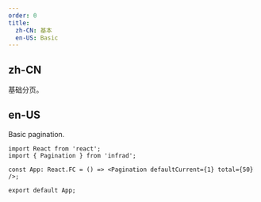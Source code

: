 ```yaml
---
order: 0
title:
  zh-CN: 基本
  en-US: Basic
---
```


## zh-CN

基础分页。

## en-US

Basic pagination.

```tsx
import React from 'react';
import { Pagination } from 'infrad';

const App: React.FC = () => <Pagination defaultCurrent={1} total={50} />;

export default App;
```
